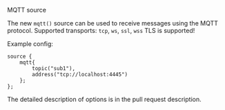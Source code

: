 MQTT source

The new `mqtt()` source can be used to receive messages using the MQTT protocol.
Supported transports: `tcp`, `ws`, `ssl`, `wss`
TLS is supported!

Example config:
```
source {
    mqtt{
        topic("sub1"), 
        address("tcp://localhost:4445")
    };
};
```

The detailed description of options is in the pull request description.